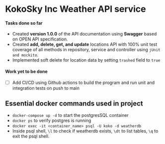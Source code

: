 # KokoSky Inc Weather API service

#### Tasks done so far
- Created __version 1.0.0__ of the API documentation using __Swagger__ based on OPEN API specification.
- Created __add, delete, get, and update__ locations API with 100% unit test coverage of all methods in repository, service and controller using `jUnit and mockito`.
- Implemented soft delete for location data by setting `trashed` field to `true`

#### Work yet to be done
- [ ] Add CI/CD using Github actions to build the program and run unit and integration tests on push to main

## Essential docker commands used in project
- `docker-compose up -d` to start the postgresSQL container
- `docker ps` to verify postgres is running
- `docker exec -it <container_name> psql -U koko -d weatherdb`
- Inside psql shell, `\l` to check if weatherdb exists, `\dt` to list tables, `\q` to exit the psql shell.